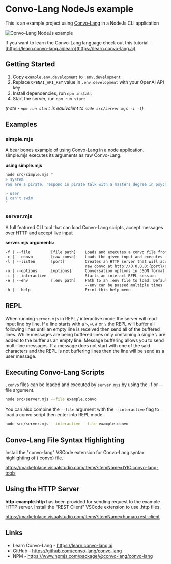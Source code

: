 # Convo-Lang NodeJs example

This is an example project using [Convo-Lang](https://learn.convo-lang.ai) in a NodeJs CLI application

![Convo-Lang NodeJs example](https://github.com/convo-lang/convo-lang/blob/main/assets/convo-lang-node-example.webp?raw=true)

If you want to learn the Convo-Lang language check out this tutorial  - [https://learn.convo-lang.ai/learn](https://learn.convo-lang.ai)

## Getting Started

1. Copy `example.env.development` to `.env.development`
2. Replace `OPENAI_API_KEY` value in `.env.development` with your OpenAI API key
3. Install dependencies, run `npm install`
4. Start the server, run `npm run start`

*(note - `npm run start` is equivalent to `node src/server.mjs -i -l`)*

## Examples

### simple.mjs
A bear bones example of using Convo-Lang in a node application. simple.mjs executes its arguments
as raw Convo-Lang.

**using simple.mjs**
``` sh
node src/simple.mjs "
> system
You are a pirate. respond in pirate talk with a masters degree in psychics.

> user
I can't swim
"
```

### server.mjs
A full featured CLI tool that can load Convo-Lang scripts, accept messages over HTTP and accept live input

**server.mjs arguments:**
``` txt
-f | --file         [file path]    Loads and executes a convo file from the given path
-c | --convo        [raw convo]    Loads the given input and executes it
-l | --listen       [port]         Creates an HTTP server that will accept requests of. Default = 8091
                                   raw convo at http://0.0.0.0:{port}/convo
-o | --options      [options]      Conversation options in JSON format
-i | --interactive                 Starts an interact REPL session
-e | --env          [.env path]    Path to an .env file to load. Default = .env.development and .env
                                   --env can be passed multiple times
-h | --help                        Print this help menu
```

## REPL
When running `server.mjs` in REPL / interactive mode the server will read input line by line.
If a line starts with a `>`, `@`, `#` or `\` the REPL will buffer all following lines until an empty
line is received then send all of the buffered lines. While messages are being buffered lines only
containing a single `\` are added to the buffer as an empty line. Message buffering allows you to
send multi-line messages. If a message does not start with one of the said characters and the REPL
is not buffering lines then the line will be send as a user message.

## Executing Convo-Lang Scripts
`.convo` files can be loaded and executed by `server.mjs` by using the -f or --file argument.

``` sh
node src/server.mjs --file example.convo
```

You can also combine the `--file` argument with the `--interactive` flag to load a convo script 
then enter into REPL mode.

``` sh
node src/server.mjs --interactive --file example.convo
```

## Convo-Lang File Syntax Highlighting
Install the "convo-lang" VSCode extension for Convo-Lang syntax highlighting of (.convo) file.

https://marketplace.visualstudio.com/items?itemName=IYIO.convo-lang-tools


## Using the HTTP Server
**http-example.http** has been provided for sending request to the example HTTP server. Install the
"REST Client" VSCode extension to use .http files.

https://marketplace.visualstudio.com/items?itemName=humao.rest-client


## Links
- Learn Convo-Lang - https://learn.convo-lang.ai
- GitHub - https://github.com/convo-lang/convo-lang
- NPM - https://www.npmjs.com/package/@convo-lang/convo-lang


